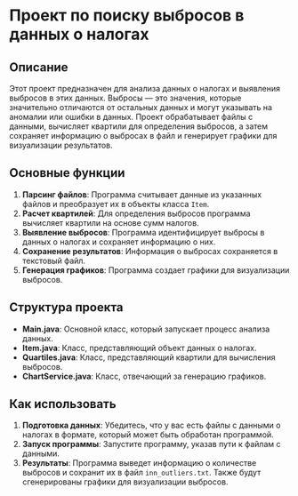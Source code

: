 # Проект по поиску выбросов в данных о налогах

## Описание

Этот проект предназначен для анализа данных о налогах и выявления выбросов в этих данных. Выбросы — это значения, которые значительно отличаются от остальных данных и могут указывать на аномалии или ошибки в данных. Проект обрабатывает файлы с данными, вычисляет квартили для определения выбросов, а затем сохраняет информацию о выбросах в файл и генерирует графики для визуализации результатов.

## Основные функции

1. **Парсинг файлов**: Программа считывает данные из указанных файлов и преобразует их в объекты класса `Item`.
2. **Расчет квартилей**: Для определения выбросов программа вычисляет квартили на основе сумм налогов.
3. **Выявление выбросов**: Программа идентифицирует выбросы в данных о налогах и сохраняет информацию о них.
4. **Сохранение результатов**: Информация о выбросах сохраняется в текстовый файл.
5. **Генерация графиков**: Программа создает графики для визуализации выбросов.

## Структура проекта

- **Main.java**: Основной класс, который запускает процесс анализа данных.
- **Item.java**: Класс, представляющий объект данных о налогах.
- **Quartiles.java**: Класс, представляющий квартили для вычисления выбросов.
- **ChartService.java**: Класс, отвечающий за генерацию графиков.

## Как использовать

1. **Подготовка данных**: Убедитесь, что у вас есть файлы с данными о налогах в формате, который может быть обработан программой.
2. **Запуск программы**: Запустите программу, указав пути к файлам с данными.
3. **Результаты**: Программа выведет информацию о количестве выбросов и сохранит их в файл `inn_outliers.txt`. Также будут сгенерированы графики для визуализации выбросов.
